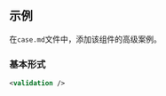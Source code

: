 ## 示例

在`case.md`文件中，添加该组件的高级案例。

### 基本形式

<div class="m-example"></div>

```xml
<validation />
```
